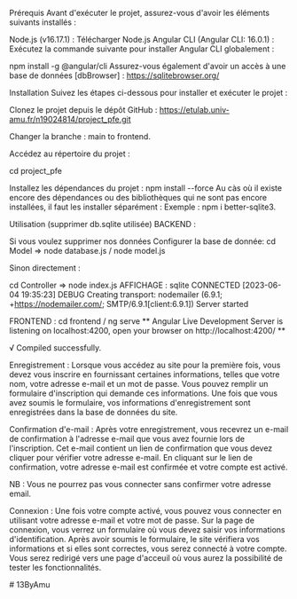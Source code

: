 Prérequis
Avant d'exécuter le projet, assurez-vous d'avoir les éléments suivants installés :

Node.js (v16.17.1) : Télécharger Node.js
Angular CLI (Angular CLI: 16.0.1) : Exécutez la commande suivante pour installer Angular CLI globalement :


npm install -g @angular/cli
Assurez-vous également d'avoir un accès à une base de données [dbBrowser] :
https://sqlitebrowser.org/

Installation
Suivez les étapes ci-dessous pour installer et exécuter le projet :

Clonez le projet depuis le dépôt GitHub :
https://etulab.univ-amu.fr/n19024814/project_pfe.git

Changer la branche : main to frontend.

Accédez au répertoire du projet :

cd project_pfe

Installez les dépendances du projet :
npm install --force
Au càs où il existe encore des dépendances ou des bibliothèques qui ne sont pas encore installées, il faut les installer séparément : 
Exemple : npm i better-sqlite3.

Utilisation
(supprimer db.sqlite utilisée)
BACKEND : 

Si vous voulez supprimer nos données Configurer la base de donnée:
cd Model => node database.js / node model.js

Sinon directement : 

cd Controller => node index.js
AFFICHAGE : sqlite CONNECTED
[2023-06-04 19:35:23] DEBUG Creating transport: nodemailer (6.9.1; +https://nodemailer.com/; SMTP/6.9.1[client:6.9.1])
Server started

FRONTEND :
cd frontend / ng serve
** Angular Live Development Server is listening on localhost:4200, open your browser on http://localhost:4200/ **


√ Compiled successfully.


Enregistrement :
Lorsque vous accédez au site pour la première fois, vous devez vous inscrire en fournissant certaines informations, telles que votre nom, votre adresse e-mail et un mot de passe. Vous pouvez remplir un formulaire d'inscription qui demande ces informations. Une fois que vous avez soumis le formulaire, vos informations d'enregistrement sont enregistrées dans la base de données du site.

Confirmation d'e-mail :
Après votre enregistrement, vous recevrez un e-mail de confirmation à l'adresse e-mail que vous avez fournie lors de l'inscription. Cet e-mail contient un lien de confirmation que vous devez cliquer pour vérifier votre adresse e-mail. En cliquant sur le lien de confirmation, votre adresse e-mail est confirmée et votre compte est activé.

NB : Vous ne pourrez pas vous connecter sans confirmer votre adresse email.

Connexion :
Une fois votre compte activé, vous pouvez vous connecter en utilisant votre adresse e-mail et votre mot de passe. Sur la page de connexion, vous verrez un formulaire où vous devez saisir vos informations d'identification. Après avoir soumis le formulaire, le site vérifiera vos informations et si elles sont correctes, vous serez connecté à votre compte.
Vous serez redirigé vers une page d'acceuil où vous aurez la possibilité de tester les fonctionnalités.


#   1 3 B y A m u  
 